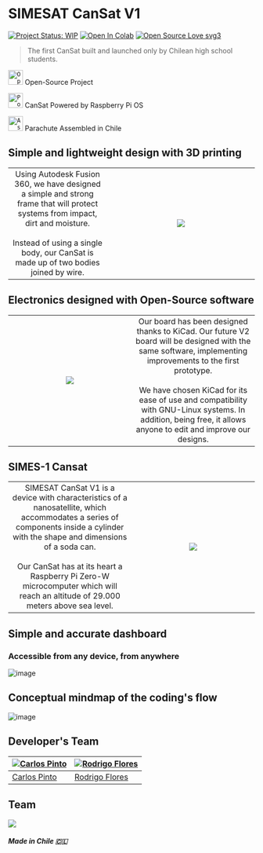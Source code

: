 # SIMESAT CanSat V1
[![Project Status: WIP](https://www.repostatus.org/badges/latest/wip.svg)](https://www.repostatus.org/#wip) [![Open In Colab](https://colab.research.google.com/assets/colab-badge.svg)](https://colab.research.google.com/drive/1tZrpTUVAwrEr1ZIU1PQhDnTa7Ga5HgIw?usp=sharing) [![Open Source Love svg3](https://badges.frapsoft.com/os/v3/open-source.svg?v=103)](https://github.com/ellerbrock/open-source-badges/)

> The first CanSat built and launched only by Chilean high school students.

<code><img title="Open-Source Project" height="30" src="https://raw.githubusercontent.com/CxrlosKenobi/SIMESAT-CanSat-v1/main/assets/opensource.png"></code> Open-Source Project

<code><img title="Powered by Raspberry Pi OS" height="30" src="https://raw.githubusercontent.com/CxrlosKenobi/SIMESAT-CanSat-v1/main/assets/raspberrypi.png"></code> CanSat Powered by Raspberry Pi OS

<code><img title="Assembled in Chile" height="30" src="https://raw.githubusercontent.com/CxrlosKenobi/SIMESAT-CanSat-v1/main/assets/parachute.png"></code> Parachute Assembled in Chile

## Simple and lightweight design with 3D printing
<table width="100%">
  <tr>
  <td width="40%" align='center'>
Using Autodesk Fusion 360, we have designed a simple and strong frame that will protect systems from impact, dirt and moisture.
<br><br>
Instead of using a single body, our CanSat is made up of two bodies joined by wire.
  </td>
  <td width="100%" align='center'>
<img src=https://aeroespacial.centrosimes.cl/wp-content/uploads/2021/01/CanSat-Diseno-v8.2-768x473.png>
  </td>
  </table>

## Electronics designed with Open-Source software
<table width="100%">
  <tr>
  <td width="50%" align='center'>
<img src=https://aeroespacial.centrosimes.cl/wp-content/uploads/2021/01/cansat-pcb-v1.png>
  </td>
  <td width="50%" align='center'>
Our board has been designed thanks to KiCad. Our future V2 board will be designed with the same software, implementing improvements to the first prototype.
<br><br>
We have chosen KiCad for its ease of use and compatibility with GNU-Linux systems. In addition, being free, it allows anyone to edit and improve our designs.
</td>
  </table>

## SIMES-1 Cansat
<table width="100%">
  <tr>
  <td width="50%" align='center'>
SIMESAT CanSat V1 is a device with characteristics of a nanosatellite, which accommodates a series of components inside a cylinder with the shape and dimensions of a soda can. <br><br>Our CanSat has at its heart a Raspberry Pi Zero-W microcomputer which will reach an altitude of 29.000 meters above sea level.
</td>
  <td width="50%" align='center'>
<img src=https://raw.githubusercontent.com/CxrlosKenobi/SIMESAT-CanSat-v1/main/assets/cansat.png>
  </td>
  </table>


## Simple and accurate dashboard
### Accessible from any device, from anywhere
![image](https://raw.githubusercontent.com/CxrlosKenobi/SIMESAT-CanSat-v1/main/assets/Dashboard-shot.png)
<br><p align="center">

## Conceptual mindmap of the coding's flow
![image](https://raw.githubusercontent.com/CxrlosKenobi/SIMESAT-CanSat-v1/main/media/images/flow.png)
<br><p align="center">


## Developer's Team
[![Carlos Pinto](https://raw.githubusercontent.com/CxrlosKenobi/SIMESAT-CanSat-v1/main/media/images/CarlosPinto.jpg)](https://www.linkedin.com/in/carloskenobi/) | [![Rodrigo Flores](https://raw.githubusercontent.com/CxrlosKenobi/SIMESAT-CanSat-v1/main/media/images/RodrigoFlores.jpeg)](https://www.linkedin.com/in/rodrigo-flores-549269160/)
---|---
[Carlos Pinto ](https://www.linkedin.com/in/carloskenobi/) |[Rodrigo Flores](http://linkedin.com/in/rodrigo-flores-549269160)

## Team
<td width="20%">
  <img src="https://raw.githubusercontent.com/CxrlosKenobi/SIMESAT-CanSat-v1/main/assets/team.png">
</td>

##### Made in Chile 🇨🇱
